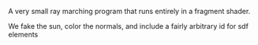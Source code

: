 A very small ray marching program that runs entirely in a fragment shader.

We fake the sun, color the normals, and include a fairly arbitrary id for sdf elements
